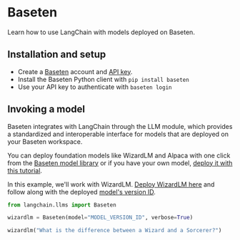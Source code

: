 # Baseten

Learn how to use LangChain with models deployed on Baseten.

## Installation and setup

- Create a [Baseten](https://baseten.co) account and [API key](https://docs.baseten.co/settings/api-keys).
- Install the Baseten Python client with `pip install baseten`
- Use your API key to authenticate with `baseten login`

## Invoking a model

Baseten integrates with LangChain through the LLM module, which provides a standardized and interoperable interface for models that are deployed on your Baseten workspace.

You can deploy foundation models like WizardLM and Alpaca with one click from the [Baseten model library](https://app.baseten.co/explore/) or if you have your own model, [deploy it with this tutorial](https://docs.baseten.co/deploying-models/deploy).

In this example, we'll work with WizardLM. [Deploy WizardLM here](https://app.baseten.co/explore/wizardlm) and follow along with the deployed [model's version ID](https://docs.baseten.co/managing-models/manage).

```python
from langchain.llms import Baseten

wizardlm = Baseten(model="MODEL_VERSION_ID", verbose=True)

wizardlm("What is the difference between a Wizard and a Sorcerer?")
```
